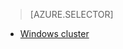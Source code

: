 > [AZURE.SELECTOR]
- [Windows cluster](/documentation/articles/hdinsight-hbase-tutorial-get-started)

<!---HONumber=Mooncake_0104_2016-->